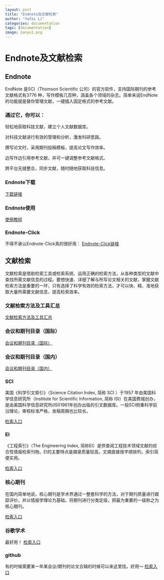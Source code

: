 ```yaml
---
layout: post
title: "Endnote及文献检索"
author: "Yafei Li"
categories: documentation
tags: [documentation]
image: Ganyu1.png
---
```





# Endnote及文献检索

## Endnote
EndNote 是SCI（Thomson Scientific 公司）的官方软件，支持国际期刊的参考文献格式有3776 种，写作模板几百种，涵盖各个领域的杂志。简单来说EndNote的功能就是替你管理文献，一键插入固定格式的参考文献。

### 通过它，你可以：
轻松地获取科技文献，建立个人文献数据库。

对科技文献进行有效的管理和分析，激发科研思路。

撰写论文时，采用期刊投稿模板，提高论文写作效率。

边写作边引用参考文献，并可一键调整参考文献格式。

跨平台无缝整合，同步文献，随时随地获取科技信息。
### Endnote下载
[下载链接](https://www.nais.net.cn/publish/default/fwgg/content/2020110217273217370.html)
### Endnote使用
[使用教程](https://zhuanlan.zhihu.com/p/87749797)
### Endnote-Click
不得不承认Endnote-Click真的很好用：
[Endnote-Click链接](https://click.endnote.com/invite/0e3579428)

## 文献检索
文献检索是借助检索工具或检索系统、运用正确的检索方法，从各种类型的文献中查找所需文献信息的过程。要想快速、详细了解与所写论文相关的文献，掌握文献检索方法是重要的一环，只有选择了科学有效的检索方法，才可以快、精、准地获取大量所需要文献信息，提高检索效率。
### 文献检索方法及工具汇总
[文献检索方法及工具汇总](https://gd.dlufl.edu.cn/info/1019/2386.htm)
### 会议和期刊目录（国际）
[会议和期刊目录（国际）](https://ccf.atom.im/)
### 会议和期刊目录（国内）
[会议和期刊目录（国内）](https://www.ccf.org.cn/ccftjgjxskwml/)


### SCI
美国《科学引文索引》（Science Citation Index, 简称 SCI ）于1957 年由美国科学信息研究所（Institute for Scientific Information, 简称 ISI）在美国费城创办，是由美国科学信息研究所(ISI)1961年创办出版的引文数据库。一般SCI侧重科学前沿理论，审核标准严格，发稿周期也比较长。

[检索入口](https://www.webofscience.com/wos/alldb/basic-search)
### EI
《工程索引》（The Engineering Index, 简称EI）是供查阅工程技术领域文献的综合性情报检索刊物。EI的主要特点是摘录质量较高，文摘直接按字顺排列，索引简便实用。

[检索入口](https://www.engineeringvillage.com/search/quick.url?usageZone=evlogo&usageOrigin=header)
### 核心期刊
在国内简单地说，核心期刊是学术界通过一整套科学的方法，对于期刊质量进行跟踪评价，并以情报学理论为基础，将期刊进行分类定级，把最为重要的一级称之为核心期刊。

[检索入口](https://www.cnki.net/)

### 谷歌学术
最好用！
[检索入口](https://scholar.google.com/)

### github
有的时候需要某一年某会议/期刊的论文合辑的时候可以来这里找，好用～
[检索入口](https://www.github.com/)


